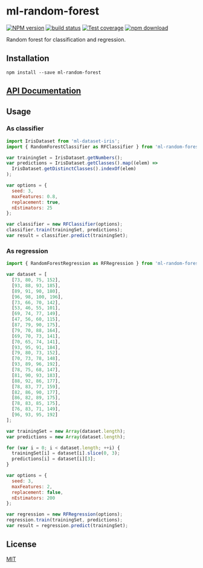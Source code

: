 # ml-random-forest

[![NPM version][npm-image]][npm-url]
[![build status][travis-image]][travis-url]
[![Test coverage][codecov-image]][codecov-url]
[![npm download][download-image]][download-url]

Random forest for classification and regression.

## Installation

`npm install --save ml-random-forest`

## [API Documentation](https://mljs.github.io/random-forest/)

## Usage

### As classifier

```js
import IrisDataset from 'ml-dataset-iris';
import { RandomForestClassifier as RFClassifier } from 'ml-random-forest';

var trainingSet = IrisDataset.getNumbers();
var predictions = IrisDataset.getClasses().map((elem) =>
  IrisDataset.getDistinctClasses().indexOf(elem)
);

var options = {
  seed: 3,
  maxFeatures: 0.8,
  replacement: true,
  nEstimators: 25
};

var classifier = new RFClassifier(options);
classifier.train(trainingSet, predictions);
var result = classifier.predict(trainingSet);
```

### As regression

```js
import { RandomForestRegression as RFRegression } from 'ml-random-forest';

var dataset = [
  [73, 80, 75, 152],
  [93, 88, 93, 185],
  [89, 91, 90, 180],
  [96, 98, 100, 196],
  [73, 66, 70, 142],
  [53, 46, 55, 101],
  [69, 74, 77, 149],
  [47, 56, 60, 115],
  [87, 79, 90, 175],
  [79, 70, 88, 164],
  [69, 70, 73, 141],
  [70, 65, 74, 141],
  [93, 95, 91, 184],
  [79, 80, 73, 152],
  [70, 73, 78, 148],
  [93, 89, 96, 192],
  [78, 75, 68, 147],
  [81, 90, 93, 183],
  [88, 92, 86, 177],
  [78, 83, 77, 159],
  [82, 86, 90, 177],
  [86, 82, 89, 175],
  [78, 83, 85, 175],
  [76, 83, 71, 149],
  [96, 93, 95, 192]
];

var trainingSet = new Array(dataset.length);
var predictions = new Array(dataset.length);

for (var i = 0; i < dataset.length; ++i) {
  trainingSet[i] = dataset[i].slice(0, 3);
  predictions[i] = dataset[i][3];
}

var options = {
  seed: 3,
  maxFeatures: 2,
  replacement: false,
  nEstimators: 200
};

var regression = new RFRegression(options);
regression.train(trainingSet, predictions);
var result = regression.predict(trainingSet);
```

## License

[MIT](./LICENSE)

[npm-image]: https://img.shields.io/npm/v/ml-random-forest.svg?style=flat-square
[npm-url]: https://npmjs.org/package/ml-random-forest
[travis-image]: https://img.shields.io/travis/mljs/random-forest/master.svg?style=flat-square
[travis-url]: https://travis-ci.org/mljs/random-forest
[codecov-image]: https://img.shields.io/codecov/c/github/mljs/random-forest.svg?style=flat-square
[codecov-url]: https://codecov.io/github/mljs/random-forest
[download-image]: https://img.shields.io/npm/dm/ml-random-forest.svg?style=flat-square
[download-url]: https://npmjs.org/package/ml-random-forest
